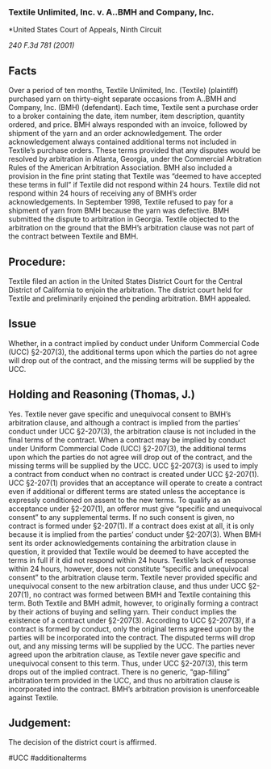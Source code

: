 ### Textile Unlimited, Inc. v. A..BMH and Company, Inc.

*United States Court of Appeals, Ninth Circuit

*240 F.3d 781 (2001)*

## Facts

Over a period of ten months, Textile Unlimited, Inc. (Textile) (plaintiff) purchased yarn on thirty-eight separate occasions from A..BMH and Company, Inc. (BMH) (defendant). Each time, Textile sent a purchase order to a broker containing the date, item number, item description, quantity ordered, and price. BMH always responded with an invoice, followed by shipment of the yarn and an order acknowledgement. The order acknowledgement always contained additional terms not included in Textile’s purchase orders. These terms provided that any disputes would be resolved by arbitration in Atlanta, Georgia, under the Commercial Arbitration Rules of the American Arbitration Association. BMH also included a provision in the fine print stating that Textile was “deemed to have accepted these terms in full” if Textile did not respond within 24 hours. Textile did not respond within 24 hours of receiving any of BMH’s order acknowledgements. In September 1998, Textile refused to pay for a shipment of yarn from BMH because the yarn was defective. BMH submitted the dispute to arbitration in Georgia. Textile objected to the arbitration on the ground that the BMH’s arbitration clause was not part of the contract between Textile and BMH. 

## Procedure: 
Textile filed an action in the United States District Court for the Central District of California to enjoin the arbitration. The district court held for Textile and preliminarily enjoined the pending arbitration. BMH appealed.

## Issue

Whether, in a contract implied by conduct under Uniform Commercial Code (UCC) §2-207(3), the additional terms upon which the parties do not agree will drop out of the contract, and the missing terms will be supplied by the UCC.

## Holding and Reasoning (Thomas, J.)

Yes. Textile never gave specific and unequivocal consent to BMH’s arbitration clause, and although a contract is implied from the parties’ conduct under UCC §2-207(3), the arbitration clause is not included in the final terms of the contract. When a contract may be implied by conduct under Uniform Commercial Code (UCC) §2-207(3), the additional terms upon which the parties do not agree will drop out of the contract, and the missing terms will be supplied by the UCC. UCC §2-207(3) is used to imply a contract from conduct when no contract is created under UCC §2-207(1). UCC §2-207(1) provides that an acceptance will operate to create a contract even if additional or different terms are stated unless the acceptance is expressly conditioned on assent to the new terms. To qualify as an acceptance under §2-207(1), an offeror must give “specific and unequivocal consent” to any supplemental terms. If no such consent is given, no contract is formed under §2-207(1). If a contract does exist at all, it is only because it is implied from the parties’ conduct under §2-207(3). When BMH sent its order acknowledgements containing the arbitration clause in question, it provided that Textile would be deemed to have accepted the terms in full if it did not respond within 24 hours. Textile’s lack of response within 24 hours, however, does not constitute “specific and unequivocal consent” to the arbitration clause term. Textile never provided specific and unequivocal consent to the new arbitration clause, and thus under UCC §2-207(1), no contract was formed between BMH and Textile containing this term. Both Textile and BMH admit, however, to originally forming a contract by their actions of buying and selling yarn. Their conduct implies the existence of a contract under §2-207(3). According to UCC §2-207(3), if a contract is formed by conduct, only the original terms agreed upon by the parties will be incorporated into the contract. The disputed terms will drop out, and any missing terms will be supplied by the UCC. The parties never agreed upon the arbitration clause, as Textile never gave specific and unequivocal consent to this term. Thus, under UCC §2-207(3), this term drops out of the implied contract. There is no generic, “gap-filling” arbitration term provided in the UCC, and thus no arbitration clause is incorporated into the contract. BMH’s arbitration provision is unenforceable against Textile.

## Judgement:
The decision of the district court is affirmed.

#UCC #additionalterms 